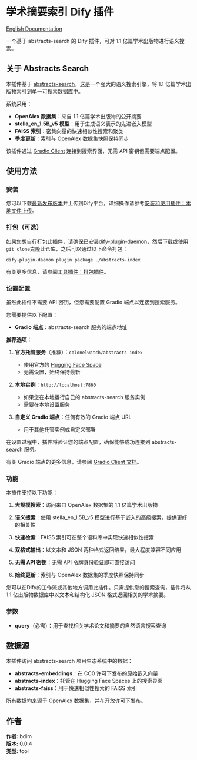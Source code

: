 # 学术摘要索引 Dify 插件

[English Documentation](./README.md)

一个基于 abstracts-search 的 Dify 插件，可对 1.1 亿篇学术出版物进行语义搜索。

## 关于 Abstracts Search

本插件基于 [abstracts-search](https://github.com/colonelwatch/abstracts-search)，这是一个强大的语义搜索引擎，将 1.1 亿篇学术出版物索引到单一可搜索数据库中。

系统采用：
- **OpenAlex 数据集**：来自 1.1 亿篇学术出版物的公开摘要
- **stella_en_1.5B_v5 模型**：用于生成语义表示的先进嵌入模型
- **FAISS 索引**：密集向量的快速相似性搜索和聚类
- **季度更新**：索引与 OpenAlex 数据集快照保持同步

该插件通过 [Gradio Client](https://www.gradio.app/guides/gradio-client-connecting-to-a-hugging-face-space) 连接到搜索界面，无需 API 密钥但需要端点配置。

## 使用方法

### 安装

您可以下载[最新发布版本](https://github.com/bdim404/abstracts-index/releases/latest)并上传到Dify平台，详细操作请参考[安装和使用插件：本地文件上传](https://docs.dify.ai/zh-CN/plugins/quick-start/install-plugins#local-file-upload)。

### 打包（可选）

如果您想自行打包此插件，请确保已安装[dify-plugin-daemon](https://github.com/langgenius/dify-plugin-daemon/releases)，然后下载或使用`git clone`克隆此仓库，之后可以通过以下命令打包：

```
dify-plugin-daemon plugin package ./abstracts-index
```

有关更多信息，请参阅[工具插件：打包插件](https://docs.dify.ai/zh-CN/plugins/quick-start/develop-plugins/tool-plugin#packing-plugin)。

### 设置配置

虽然此插件不需要 API 密钥，但您需要配置 Gradio 端点以连接到搜索服务。

您需要提供以下配置：

- **Gradio 端点**：abstracts-search 服务的端点地址

**推荐选项：**

1. **官方托管服务**（推荐）：`colonelwatch/abstracts-index`
   - 使用官方的 [Hugging Face Space](https://huggingface.co/spaces/colonelwatch/abstracts-index)
   - 无需设置，始终保持最新

2. **本地实例**：`http://localhost:7860`
   - 如果您在本地运行自己的 abstracts-search 服务实例
   - 需要在本地设置服务

3. **自定义 Gradio 端点**：任何有效的 Gradio 端点 URL
   - 用于其他托管实例或自定义部署

在设置过程中，插件将验证您的端点配置，确保能够成功连接到 abstracts-search 服务。

有关 Gradio 端点的更多信息，请参阅 [Gradio Client 文档](https://www.gradio.app/guides/sharing-your-app#hosting-on-hf-spaces)。

### 功能

本插件支持以下功能：

1. **大规模搜索**：访问来自 OpenAlex 数据集的 1.1 亿篇学术出版物

2. **语义搜索**：使用 stella_en_1.5B_v5 模型进行基于嵌入的高级搜索，提供更好的相关性

3. **快速检索**：FAISS 索引可在整个语料库中实现快速相似性搜索

4. **双格式输出**：以文本和 JSON 两种格式返回结果，最大程度兼容不同应用

5. **无需 API 密钥**：无需 API 令牌身份验证即可直接访问

6. **始终更新**：索引与 OpenAlex 数据集的季度快照保持同步

您可以在Dify的工作流或其他地方调用此插件。只需提供您的搜索查询，插件将从 1.1 亿出版物数据库中以文本和结构化 JSON 格式返回相关的学术摘要。

### 参数

- **query**（必需）：用于查找相关学术论文和摘要的自然语言搜索查询

## 数据源

本插件访问 abstracts-search 项目生态系统中的数据：
- **abstracts-embeddings**：在 CC0 许可下发布的原始嵌入向量
- **abstracts-index**：托管在 Hugging Face Spaces 上的搜索界面
- **abstracts-faiss**：用于快速相似性搜索的 FAISS 索引

所有数据均来源于 OpenAlex 数据集，并在开放许可下发布。

## 作者

**作者:** bdim  
**版本:** 0.0.4  
**类型:** tool